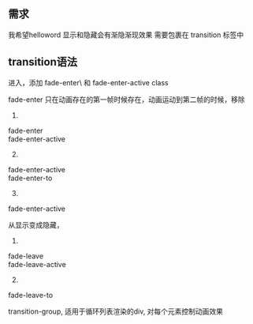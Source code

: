 ## 需求

我希望helloword 显示和隐藏会有渐隐渐现效果
需要包裹在 transition 标签中

## transition语法


<transition name="fade">

</transition>


进入，添加 fade-enter\ 和 fade-enter-active  class

fade-enter 只在动画存在的第一帧时候存在，动画运动到第二帧的时候，移除

1. 
fade-enter  
fade-enter-active  

2. 
fade-enter-active  
fade-enter-to  

3. 
fade-enter-active




从显示变成隐藏，  

1. 
fade-leave  
fade-leave-active

2. 
fade-leave-to


transition-group, 适用于循环列表渲染的div, 对每个元素控制动画效果














